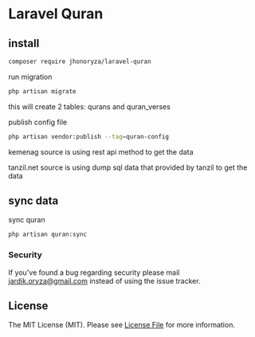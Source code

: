 # Laravel Quran

## install

```bash
composer require jhonoryza/laravel-quran
```

run migration

```bash
php artisan migrate
```

this will create 2 tables: qurans and quran_verses

publish config file

```bash
php artisan vendor:publish --tag=quran-config
```

kemenag source is using rest api method to get the data

tanzil.net source is using dump sql data that provided by tanzil to get the data

## sync data

sync quran

```bash
php artisan quran:sync
```

### Security

If you've found a bug regarding security please mail [jardik.oryza@gmail.com](mailto:jardik.oryza@gmail.com) instead of
using the issue tracker.

## License

The MIT License (MIT). Please see [License File](LICENSE.md) for more information.
